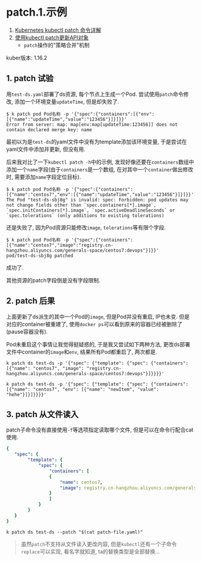 # patch.1.示例

1. [Kubernetes kubectl patch 命令详解](http://docs.kubernetes.org.cn/632.html)
2. [使用kubectl patch更新API对象](http://www.coderdocument.com/docs/kubernetes/v1.14/tasks/run_applications/update_api_objects_in_place_using_kubectl_patch.html)
    - `patch`操作的"策略合并"机制

kuber版本: 1.16.2

## 1. patch 试验

用`test-ds.yaml`部署了ds资源, 每个节点上生成一个Pod. 尝试使用`patch`命令修改, 添加一个环境变量`updateTime`, 但是却失败了.

```
$ k patch pod Pod名称 -p '{"spec":{"containers":[{"env":[{"name":"updateTime","value":"123456"}]}]}}'
Error from server: map: map[env:map[updateTime:123456]] does not contain declared merge key: name
```

最初以为是`test-ds`的yaml文件中没有为template添加该环境变量, 于是尝试在yaml文件中添加并更新, 但没有用.

后来我对比了一下`kubectl patch -h`中的示例, 发现好像还要在`containers`数组中添加一个`name`字段(由于`containers`是一个数组, 在对其中一个`container`做出修改时, 需要添加`name`字段定位目标).

```console
$ k patch pod Pod名称 -p '{"spec":{"containers":[{"name":"centos7","env":[{"name":"updateTime","value":"123456"}]}]}}'
The Pod "test-ds-sbj8g" is invalid: spec: Forbidden: pod updates may not change fields other than `spec.containers[*].image`, `spec.initContainers[*].image`, `spec.activeDeadlineSeconds` or `spec.tolerations` (only additions to existing tolerations)
```

还是失败了, 因为Pod资源只能修改`image`, `tolerations`等有限个字段.

```console
$ k patch pod Pod名称 -p '{"spec":{"containers":[{"name":"centos7","image":"registry.cn-hangzhou.aliyuncs.com/generals-space/centos7:devops"}]}}'
pod/test-ds-sbj8g patched
```

成功了.

其他资源的patch字段倒是没有字段限制.

## 2. patch 后果

上面更新了ds派生的其中一个Pod的`image`, 但是Pod并没有重启, IP也未变. 但是对应的container被重建了, 使用`docker ps`可以看到原来的容器已经被删除了(pause容器没有).

Pod未重启这个事情让我觉得挺疑惑的, 于是我又尝试如下两种方法, 更改ds部署文件中container的`image`和`env`, 结果所有Pod都重启了, 两次都是.

```
k patch ds test-ds -p '{"spec": {"template": {"spec": {"containers": [{"name": "centos7", "image": "registry.cn-hangzhou.aliyuncs.com/generals-space/centos7:devops"}]}}}}'

k patch ds test-ds -p '{"spec": {"template": {"spec": {"containers": [{"name": "centos7", "env": [{"name": "newItem", "value": "hehe"}]}]}}}}'
```

## 3. patch 从文件读入

patch子命令没有直接使用`-f`等选项指定读取哪个文件, 但是可以在命令行配合cat使用.

```yaml
{
   "spec": {
        "template": {
            "spec": {
                "containers": [
                {
                    "name": centos7,
                    "image": registry.cn-hangzhou.aliyuncs.com/generals-space/centos7:devops
                }
                ]
            }
        }
   }
}
```

```
k patch ds test-ds --patch "$(cat patch-file.yaml)"
```

> 虽然`patch`不支持从文件读入更改内容, 但是`kubectl`还有一个子命令`replace`可以实现, 看名字就知道, ta的替换类型是全部替换...

